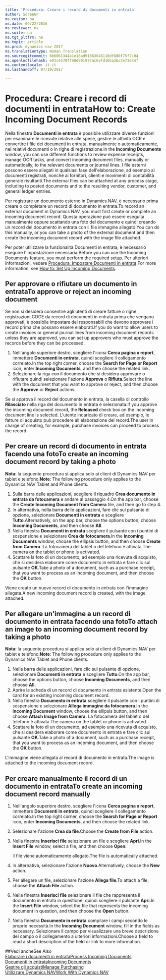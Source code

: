 ```yaml
---
title: 'Procedura: Creare i record di documenti in entrata'
author: SorenGP
ms.custom: na
ms.date: 09/22/2016
ms.reviewer: na
ms.suite: na
ms.tgt_pltfrm: na
ms.topic: article
ms.prod: dynamics-nav-2017
ms.translationtype: Human Translation
ms.sourcegitcommit: 6b60b1344a1e18ad91863046110df880f75f7c04
ms.openlocfilehash: e91c4570ff60d991974ac6afd16ba3bc3e73e44f
ms.contentlocale: it-it
ms.lasthandoff: 07/19/2017

---
```


# <a name="how-to-create-incoming-document-records"></a><span data-ttu-id="5e561-102">Procedura: Creare i record di documenti in entrata</span><span class="sxs-lookup"><span data-stu-id="5e561-102">How to: Create Incoming Document Records</span></span>
<span data-ttu-id="5e561-103">Nella finestra **Documenti in entrata** è possibile utilizzare diverse funzioni per esaminare le ricevute relative alle spese, gestire le attività OCR e convertire i file dei documenti in entrata, manualmente o automaticamente, nei relativi documenti o in righe di registrazione.</span><span class="sxs-lookup"><span data-stu-id="5e561-103">In the **Incoming Documents** window, you can use different functions to review expense receipts, manage OCR tasks, and convert incoming document files, manually or automatically, to the relevant documents or journal lines.</span></span> <span data-ttu-id="5e561-104">I file esterni possono essere allegati in qualsiasi fase dell'elaborazione, ad esempio ai documenti registrati, nonché ai fornitori, clienti e movimenti di contabilità generale risultanti.</span><span class="sxs-lookup"><span data-stu-id="5e561-104">The external files can be attached at any process stage, including to posted documents and to the resulting vendor, customer, and general ledger entries.</span></span>

<span data-ttu-id="5e561-105">Per registrare un documento esterno in Dynamics NAV, è necessario prima creare o completare un record di documento in entrata.</span><span class="sxs-lookup"><span data-stu-id="5e561-105">To record an external document in Dynamics NAV, you must first create or complete an incoming document record.</span></span> <span data-ttu-id="5e561-106">Questa operazione può essere eseguita manualmente oppure scattando una foto del documento e quindi creando un record del documento in entrata con il file immagine allegato.</span><span class="sxs-lookup"><span data-stu-id="5e561-106">You can do this manually, or you can take a photo of the external document and then create the incoming document record with the image file attached.</span></span>

<span data-ttu-id="5e561-107">Per poter utilizzare la funzionalità Documenti in entrata, è necessario eseguire l'impostazione necessaria.</span><span class="sxs-lookup"><span data-stu-id="5e561-107">Before you can use the Incoming Documents feature, you must perform the required setup.</span></span> <span data-ttu-id="5e561-108">Per ulteriori informazioni, vedere [Procedura: Impostare Documenti in entrata](across-how-setup-income-documents.md).</span><span class="sxs-lookup"><span data-stu-id="5e561-108">For more information, see [How to: Set Up Incoming Documents](across-how-setup-income-documents.md).</span></span>

## <a name="to-approve-or-reject-an-incoming-document"></a><span data-ttu-id="5e561-109">Per approvare o rifiutare un documento in entrata</span><span class="sxs-lookup"><span data-stu-id="5e561-109">To approve or reject an incoming document</span></span>
<span data-ttu-id="5e561-110">Se non si desidera consentire agli utenti di creare fatture o righe registrazioni COGE da record di documenti in entrata prima che vengano approvati, è possibile impostare dei responsabili che devono approvare i record prima che possano essere elaborati.</span><span class="sxs-lookup"><span data-stu-id="5e561-110">If you do want to allow users to create invoices or general journal lines from incoming document records unless they are approved, you can set up approvers who must approve the records before they can be processed.</span></span>

1. <span data-ttu-id="5e561-111">Nell'angolo superiore destro, scegliere l'icona **Cerca pagina o report**, immettere **Documenti in entrata**, quindi scegliere il collegamento correlato.</span><span class="sxs-lookup"><span data-stu-id="5e561-111">In the top right corner, choose the **Search for Page or Report** icon, enter **Incoming Documents**, and then choose the related link.</span></span>
2. <span data-ttu-id="5e561-112">Selezionare la riga con il documento che si desidera approvare o rifiutare quindi selezionare l'azione **Approva** o **Rifiuta**.</span><span class="sxs-lookup"><span data-stu-id="5e561-112">Select the line with the document that you want to approve or reject, and then choose the **Approve** or **Reject** actions.</span></span>

<span data-ttu-id="5e561-113">Se si approva il record del documento in entrata, la casella di controllo **Rilasciato** nella riga del documento in entrata è selezionata.</span><span class="sxs-lookup"><span data-stu-id="5e561-113">If you approve the incoming document record, the **Released** check box on the incoming document line is selected.</span></span> <span data-ttu-id="5e561-114">L'utente incaricato di creare, ad esempio, le fatture di acquisto può procedere all'elaborazione del record.</span><span class="sxs-lookup"><span data-stu-id="5e561-114">The user in charge of creating, for example, purchase invoices can proceed to process the record.</span></span>

## <a name="to-create-an-incoming-document-record-by-taking-a-photo"></a><span data-ttu-id="5e561-115">Per creare un record di documento in entrata facendo una foto</span><span class="sxs-lookup"><span data-stu-id="5e561-115">To create an incoming document record by taking a photo</span></span>
<span data-ttu-id="5e561-116">**Nota**: la seguente procedura si applica solo ai client di Dynamics NAV per tablet e telefono.</span><span class="sxs-lookup"><span data-stu-id="5e561-116">**Note**: The following procedure only applies to the Dynamics NAV Tablet and Phone clients.</span></span>

1. <span data-ttu-id="5e561-117">Sulla barra delle applicazioni, scegliere il riquadro **Crea documento in entrata da fotocamera** e andare al passaggio 4.</span><span class="sxs-lookup"><span data-stu-id="5e561-117">On the app bar, choose the **Create Incoming Document from Camera** tile, and then go to step 4.</span></span>
2. <span data-ttu-id="5e561-118">In alternativa, nella barra delle applicazioni, fare clic sul pulsante di opzione, selezionare **Documenti in entrata** e scegliere **Tutto**.</span><span class="sxs-lookup"><span data-stu-id="5e561-118">Alternatively, on the app bar, choose the options button, choose **Incoming Documents**, and then choose **All**.</span></span>
3. <span data-ttu-id="5e561-119">Nella finestra **Documenti in entrata** scegliere il pulsante con i puntini di sospensione e selezionare **Crea da fotocamera**.</span><span class="sxs-lookup"><span data-stu-id="5e561-119">In the **Incoming Documents** window, choose the ellipsis button, and then choose **Create from Camera**.</span></span> <span data-ttu-id="5e561-120">La fotocamera del tablet o del telefono è attivata.</span><span class="sxs-lookup"><span data-stu-id="5e561-120">The camera on the tablet or phone is activated.</span></span>
4. <span data-ttu-id="5e561-121">Scattare la foto di un documento, ad esempio una ricevuta di acquisto, che si desidera elaborare come documento in entrata e fare clic sul pulsante **OK**.</span><span class="sxs-lookup"><span data-stu-id="5e561-121">Take a photo of a document, such as a purchase receipt, that you want to process as an incoming document, and then choose the **OK** button.</span></span>

<span data-ttu-id="5e561-122">Viene creato un nuovo record di documento in entrata con l'immagine allegata.</span><span class="sxs-lookup"><span data-stu-id="5e561-122">A new incoming document record is created, with the image attached.</span></span>

## <a name="to-attach-an-image-to-an-incoming-document-record-by-taking-a-photo"></a><span data-ttu-id="5e561-123">Per allegare un'immagine a un record di documento in entrata facendo una foto</span><span class="sxs-lookup"><span data-stu-id="5e561-123">To attach an image to an incoming document record by taking a photo</span></span>
<span data-ttu-id="5e561-124">**Nota**: la seguente procedura si applica solo ai client di Dynamics NAV per tablet e telefono.</span><span class="sxs-lookup"><span data-stu-id="5e561-124">**Note**: The following procedure only applies to the Dynamics NAV Tablet and Phone clients.</span></span>

1. <span data-ttu-id="5e561-125">Nella barra delle applicazioni, fare clic sul pulsante di opzione, selezionare **Documenti in entrata** e scegliere **Tutto**.</span><span class="sxs-lookup"><span data-stu-id="5e561-125">On the app bar, choose the options button, choose **Incoming Documents**, and then choose **All**.</span></span>
2. <span data-ttu-id="5e561-126">Aprire la scheda di un record di documento in entrata esistente.</span><span class="sxs-lookup"><span data-stu-id="5e561-126">Open the card for an existing incoming document record.</span></span>
3. <span data-ttu-id="5e561-127">Nella finestra **Documento in entrata** scegliere il pulsante con i puntini di sospensione e selezionare **Allega immagine da fotocamera**.</span><span class="sxs-lookup"><span data-stu-id="5e561-127">In the **Incoming Document** window, choose the ellipsis button, and then choose **Attach Image from Camera**.</span></span> <span data-ttu-id="5e561-128">La fotocamera del tablet o del telefono è attivata.</span><span class="sxs-lookup"><span data-stu-id="5e561-128">The camera on the tablet or phone is activated.</span></span>
4. <span data-ttu-id="5e561-129">Scattare la foto di un documento, ad esempio una ricevuta di acquisto, che si desidera elaborare come documento in entrata e fare clic sul pulsante **OK**.</span><span class="sxs-lookup"><span data-stu-id="5e561-129">Take a photo of a document, such as a purchase receipt, that you want to process as an incoming document, and then choose the **OK** button.</span></span>

<span data-ttu-id="5e561-130">L'immagine viene allegata al record di documento in entrata.</span><span class="sxs-lookup"><span data-stu-id="5e561-130">The image is attached to the incoming document record.</span></span>

## <a name="to-create-an-incoming-document-record-manually"></a><span data-ttu-id="5e561-131">Per creare manualmente il record di un documento in entrata</span><span class="sxs-lookup"><span data-stu-id="5e561-131">To create an incoming document record manually</span></span>
1. <span data-ttu-id="5e561-132">Nell'angolo superiore destro, scegliere l'icona **Cerca pagina o report**, immettere **Documenti in entrata**, quindi scegliere il collegamento correlato.</span><span class="sxs-lookup"><span data-stu-id="5e561-132">In the top right corner, choose the **Search for Page or Report** icon, enter **Incoming Documents**, and then choose the related link.</span></span>
2. <span data-ttu-id="5e561-133">Selezionare l'azione **Crea da file**.</span><span class="sxs-lookup"><span data-stu-id="5e561-133">Choose the **Create from File** action.</span></span>  
3. <span data-ttu-id="5e561-134">Nella finestra **Inserisci file** selezionare un file e scegliere **Apri**.</span><span class="sxs-lookup"><span data-stu-id="5e561-134">In the **Insert File** window, select a file, and then choose **Open**.</span></span>

    <span data-ttu-id="5e561-135">Il file viene automaticamente allegato.</span><span class="sxs-lookup"><span data-stu-id="5e561-135">The file is automatically attached.</span></span>
4. <span data-ttu-id="5e561-136">In alternativa, selezionare l'azione **Nuovo**.</span><span class="sxs-lookup"><span data-stu-id="5e561-136">Alternatively, choose the **New** action.</span></span>
5. <span data-ttu-id="5e561-137">Per allegare un file, selezionare l'azione **Allega file**.</span><span class="sxs-lookup"><span data-stu-id="5e561-137">To attach a file, choose the **Attach File** action.</span></span>
6. <span data-ttu-id="5e561-138">Nella finestra **Inserisci file** selezionare il file che rappresenta il documento in entrata in questione, quindi scegliere il pulsante **Apri**.</span><span class="sxs-lookup"><span data-stu-id="5e561-138">In the **Insert File** window, select the file that represents the incoming document in question, and then choose the **Open** button.</span></span>
7. <span data-ttu-id="5e561-139">Nella finestra **Documento in entrata** compilare i campi secondo le proprie necessità.</span><span class="sxs-lookup"><span data-stu-id="5e561-139">In the **Incoming Document** window, fill in the fields as necessary.</span></span> <span data-ttu-id="5e561-140">Selezionare il campo per visualizzare una breve descrizione del campo o il collegamento a ulteriori informazioni.</span><span class="sxs-lookup"><span data-stu-id="5e561-140">Choose a field to read a short description of the field or link to more information.</span></span>

##<a name="see-also"></a><span data-ttu-id="5e561-141">Vedi anche</span><span class="sxs-lookup"><span data-stu-id="5e561-141">See Also</span></span>  
[<span data-ttu-id="5e561-142">Elaborare i documenti in entrata</span><span class="sxs-lookup"><span data-stu-id="5e561-142">Process Incoming Documents</span></span>](across-process-income-documents.md)  
[<span data-ttu-id="5e561-143">Documenti in entrata</span><span class="sxs-lookup"><span data-stu-id="5e561-143">Incoming Documents</span></span>](across-income-documents.md)  
[<span data-ttu-id="5e561-144">Gestire gli acquisti</span><span class="sxs-lookup"><span data-stu-id="5e561-144">Manage Purchasing</span></span>](purchasing-manage-purchasing.md)  
[<span data-ttu-id="5e561-145">Utilizzare Dynamics NAV</span><span class="sxs-lookup"><span data-stu-id="5e561-145">Work With Dynamics NAV</span></span>](ui-work-product.md)

